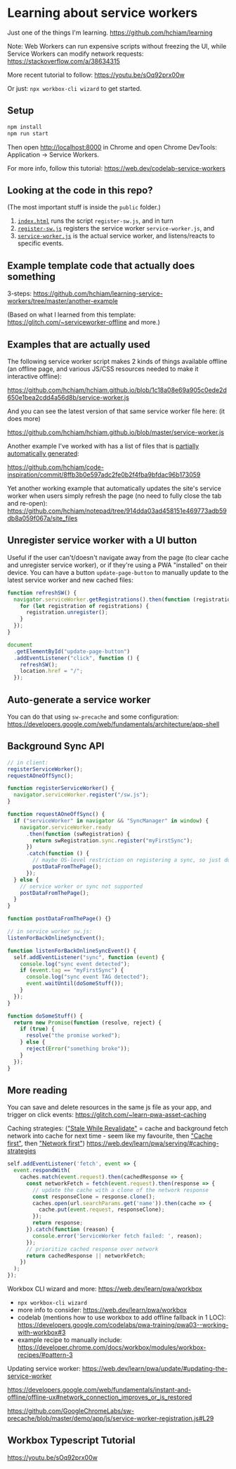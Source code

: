 # Learning about service workers

Just one of the things I'm learning. <https://github.com/hchiam/learning>

Note: Web Workers can run expensive scripts without freezing the UI, while Service Workers can modify network requests: <https://stackoverflow.com/a/38634315>

More recent tutorial to follow: <https://youtu.be/sOq92prx00w>

Or just: `npx workbox-cli wizard` to get started.

## Setup

```bash
npm install
npm run start
```

Then open <http://localhost:8000> in Chrome and open Chrome DevTools: Application -> Service Workers.

For more info, follow this tutorial: <https://web.dev/codelab-service-workers>

## Looking at the code in this repo?

(The most important stuff is inside the `public` folder.)

1. [`index.html`](https://github.com/hchiam/learning-service-workers/blob/master/public/index.html) runs the script `register-sw.js`, and in turn
2. [`register-sw.js`](https://github.com/hchiam/learning-service-workers/blob/master/public/register-sw.js) registers the service worker `service-worker.js`, and
3. [`service-worker.js`](https://github.com/hchiam/learning-service-workers/blob/master/public/service-worker.js) is the actual service worker, and listens/reacts to specific events.

## Example template code that actually does something

3-steps: <https://github.com/hchiam/learning-service-workers/tree/master/another-example>

(Based on what I learned from this template: <https://glitch.com/~serviceworker-offline> and more.)

## Examples that are actually used

The following service worker script makes 2 kinds of things available offline (an offline page, and various JS/CSS resources needed to make it interactive offline):

<https://github.com/hchiam/hchiam.github.io/blob/1c18a08e69a905c0ede2d650e1bea2cdd4a56d8b/service-worker.js>

And you can see the latest version of that same service worker file here: (it does more)

<https://github.com/hchiam/hchiam.github.io/blob/master/service-worker.js>

Another example I've worked with has a list of files that is [partially automatically generated](https://github.com/hchiam/code-inspiration/commit/b0df8d8af208d65b6282ea7362b35fc5205bb907):

<https://github.com/hchiam/code-inspiration/commit/8ffb3b0e597adc2fe0b2f4fba9bfdac96b173059>

Yet another working example that automatically updates the site's service worker when users simply refresh the page (no need to fully close the tab and re-open): 
<https://github.com/hchiam/notepad/tree/914dda03ad458151e469773adb59db8a059f067a/site_files>

## Unregister service worker with a UI button

Useful if the user can't/doesn't navigate away from the page (to clear cache and unregister service worker), or if they're using a PWA "installed" on their device. You can have a button `update-page-button` to manually update to the latest service worker and new cached files:

```js
function refreshSW() {
  navigator.serviceWorker.getRegistrations().then(function (registrations) {
    for (let registration of registrations) {
      registration.unregister();
    }
  });
}

document
  .getElementById("update-page-button")
  .addEventListener("click", function () {
    refreshSW();
    location.href = "/";
  });
```

## Auto-generate a service worker

You can do that using `sw-precache` and some configuration: <https://developers.google.com/web/fundamentals/architecture/app-shell>

## Background Sync API

```js
// in client:
registerServiceWorker();
requestAOneOffSync();

function registerServiceWorker() {
  navigator.serviceWorker.register("/sw.js");
}

function requestAOneOffSync() {
  if ("serviceWorker" in navigator && "SyncManager" in window) {
    navigator.serviceWorker.ready
      .then(function (swRegistration) {
        return swRegistration.sync.register("myFirstSync");
      })
      .catch(function () {
        // maybe OS-level restriction on registering a sync, so just do it
        postDataFromThePage();
      });
  } else {
    // service worker or sync not supported
    postDataFromThePage();
  }
}

function postDataFromThePage() {}
```

```js
// in service worker sw.js:
listenForBackOnlineSyncEvent();

function listenForBackOnlineSyncEvent() {
  self.addEventListener("sync", function (event) {
    console.log("sync event detected");
    if (event.tag == "myFirstSync") {
      console.log("sync event TAG detected");
      event.waitUntil(doSomeStuff());
    }
  });
}

function doSomeStuff() {
  return new Promise(function (resolve, reject) {
    if (true) {
      resolve("the promise worked");
    } else {
      reject(Error("something broke"));
    }
  });
}
```

## More reading

You can save and delete resources in the same js file as your app, and trigger on click events: https://glitch.com/~learn-pwa-asset-caching

Caching strategies: (["Stale While Revalidate"](https://web.dev/learn/pwa/serving/#stale-while-revalidate) = cache and background fetch network into cache for next time - seem like my favourite, then ["Cache first"](https://web.dev/learn/pwa/serving/#cache-first), then ["Network first"](https://web.dev/learn/pwa/serving/#network-first)) https://web.dev/learn/pwa/serving/#caching-strategies
  
  ```js
  self.addEventListener('fetch', event => {
    event.respondWith(
      caches.match(event.request).then(cachedResponse => {
        const networkFetch = fetch(event.request).then(response => {
          // update the cache with a clone of the network response
          const responseClone = response.clone();
          caches.open(url.searchParams.get('name')).then(cache => {
            cache.put(event.request, responseClone);
          });
          return response;
        }).catch(function (reason) {
          console.error('ServiceWorker fetch failed: ', reason);
        });
        // prioritize cached response over network
        return cachedResponse || networkFetch;
      })
    );
  });
  ```

Workbox CLI wizard and more: https://web.dev/learn/pwa/workbox

- `npx workbox-cli wizard`
- more info to consider: https://web.dev/learn/pwa/workbox
- codelab (mentions how to use workbox to add offline fallback in 1 LOC): https://developers.google.com/codelabs/pwa-training/pwa03--working-with-workbox#3
- example recipe to manually include: https://developer.chrome.com/docs/workbox/modules/workbox-recipes/#pattern-3

Updating service worker: https://web.dev/learn/pwa/update/#updating-the-service-worker

<https://developers.google.com/web/fundamentals/instant-and-offline/offline-ux#network_connection_improves_or_is_restored>

<https://github.com/GoogleChromeLabs/sw-precache/blob/master/demo/app/js/service-worker-registration.js#L29>

## Workbox Typescript Tutorial

<https://youtu.be/sOq92prx00w>
